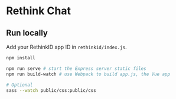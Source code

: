 # Rethink Chat

## Run locally

Add your RethinkID app ID in `rethinkid/index.js`.

```bash
npm install
```

```bash
npm run serve # start the Express server static files
npm run build-watch # use Webpack to build app.js, the Vue app

# Optional
sass --watch public/css:public/css
```
